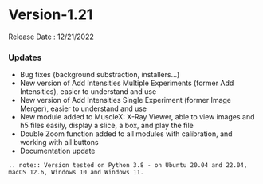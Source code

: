 # Version-1.21

Release Date : 12/21/2022

### Updates

- Bug fixes (background substraction, installers...)
- New version of Add Intensities Multiple Experiments (former Add Intensities), easier to understand and use
- New version of Add Intensities Single Experiment (former Image Merger), easier to understand and use
- New module added to MuscleX: X-Ray Viewer, able to view images and h5 files easily, display a slice, a box, and play the file
- Double Zoom function added to all modules with calibration, and working with all buttons
- Documentation update

```eval_rst
.. note:: Version tested on Python 3.8 - on Ubuntu 20.04 and 22.04, macOS 12.6, Windows 10 and Windows 11.
```
